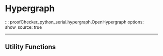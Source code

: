 # Hypergraph

::: proofChecker_python_serial.hypergraph.OpenHypergraph
    options:
      show_source: true

---

## Utility Functions

<!-- ::: proofChecker_python_serial.hypergraph.create_hypergraph
    options:
      show_source: true -->
